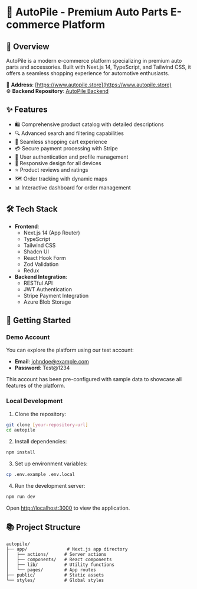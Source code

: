# 🚗 AutoPile - Premium Auto Parts E-commerce Platform

## 🌟 Overview
AutoPile is a modern e-commerce platform specializing in premium auto parts and accessories. Built with Next.js 14, TypeScript, and Tailwind CSS, it offers a seamless shopping experience for automotive enthusiasts.

🔗 **Address**: [https://www.autopile.store](https://www.autopile.store)  
⚙️ **Backend Repository**: [AutoPile Backend](https://github.com/Linwentao-tech/AutoPile)

## ✨ Features
- 🛍️ Comprehensive product catalog with detailed descriptions
- 🔍 Advanced search and filtering capabilities
- 🛒 Seamless shopping cart experience
- 💳 Secure payment processing with Stripe
- 👤 User authentication and profile management
- 📱 Responsive design for all devices
- ⭐ Product reviews and ratings
- 🗺️ Order tracking with dynamic maps
- 📊 Interactive dashboard for order management

## 🛠️ Tech Stack
- **Frontend**:
  - Next.js 14 (App Router)
  - TypeScript
  - Tailwind CSS
  - Shadcn UI
  - React Hook Form
  - Zod Validation
  - Redux
- **Backend Integration**:
  - RESTful API
  - JWT Authentication
  - Stripe Payment Integration
  - Azure Blob Storage

## 🚀 Getting Started

### Demo Account
You can explore the platform using our test account:
- **Email**: johndoe@example.com
- **Password**: Test@1234

This account has been pre-configured with sample data to showcase all features of the platform.

### Local Development
1. Clone the repository:
```bash
git clone [your-repository-url]
cd autopile
```

2. Install dependencies:
```bash
npm install
```

3. Set up environment variables:
```bash
cp .env.example .env.local
```

4. Run the development server:
```bash
npm run dev
```

Open [http://localhost:3000](http://localhost:3000) to view the application.

## 📚 Project Structure
```
autopile/
├── app/               # Next.js app directory
│   ├── actions/      # Server actions
│   ├── components/   # React components
│   ├── lib/          # Utility functions
│   └── pages/        # App routes
├── public/           # Static assets
└── styles/           # Global styles
```


